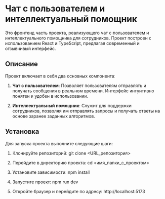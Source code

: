 # Чат с пользователем и интеллектуальный помощник

Это фронтенд часть проекта, реализующего чат с пользователем и интеллектуального помощника для сотрудников. Проект построен с использованием React и TypeScript, предлагая современный и отзывчивый интерфейс.

## Описание

Проект включает в себя два основных компонента:

1. **Чат с пользователем**: Позволяет пользователям отправлять и получать сообщения в реальном времени. Интерфейс интуитивно понятен и удобен в использовании.

2. **Интеллектуальный помощник**: Служит для поддержки сотрудников, позволяя им отправлять запросы и получать ответы на основе заранее заданных алгоритмов. 

## Установка

Для запуска проекта выполните следующие шаги:

1. Клонируйте репозиторий:
   git clone <URL_репозитория>

2. Перейдите в директорию проекта:
   cd <имя_папки_с_проектом>

3. Установите зависимости:
   npm install

4. Запустите проект:
   npm run dev

5. Откройте браузер и перейдите по адресу:
   http://localhost:5173


